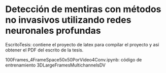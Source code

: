 # Detección de mentiras con métodos no invasivos utilizando redes neuronales profundas

EscritoTesis: contiene el proyecto de latex para compilar el proyecto y así obtener el PDF del escrito de la tesis.

100Frames_4FrameSpace50x50PorVideo4Conv.ipynb: código de entrenamiento 3DLargeFramesMultichannelsDV
